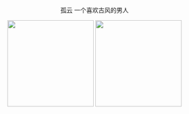 <div align=center>

孤云 一个喜欢古风的男人
  
<img src="https://img2.baidu.com/it/u=1539072700,2498080864&fm=253&fmt=auto&app=138&f=JPEG?w=658&h=411" height=200>
<img src="https://img1.baidu.com/it/u=1981671914,1782560669&fm=253&fmt=auto&app=138&f=JPEG?w=885&h=500" height=200>
